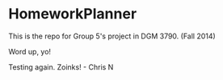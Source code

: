 HomeworkPlanner
===============

This is the repo for Group 5's project in DGM 3790. (Fall 2014)

Word up, yo!

Testing again. Zoinks! - Chris N
